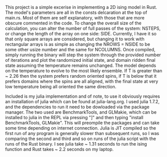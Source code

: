 This project is a simple excerise in implementing a 2D ising model in Rust. The model's parameters are all in the consts delcaration at the top of main.rs. Most of them are self explanatory, with those that are more obscure commented in the code. To change the overall size of the calculation, you can alter the number of full passes of the system: NSTEPS, or change the length of the array on one side: SIDE. Currently, I have it so that only square arrays are considered, but changing it to work with rectangular arrays is as simple as changing the NROWS = NSIDE to be some other usize number and the same for NCOLUMNS. Once compiled, simply running the binary will step the system through the provided number of iterations and plot the randomized initial state, and domain ridden final state assuming the temperature remains unchanged. The model depends on the temperature to evolve to the most likely ensemble. If T is greater than ~ 2.26 then the system prefers random oriented spins, if T is below that it prefers domains where the spins are all aligned, with the final state at very low temperature being all oriented the same direction.

Included is my julia implementation and of note, to use it obviously requires an installation of julia which can be found at julia-lang.org. I used julia 1.7.2, and the dependencies to run it need to be dowloaded via the package manager. The two used are BenchmarkTools, and GLMakie, which can be installed to julia in the REPL via pressing "]" and then typing "install BenchmarkTools, GLMakie". This will preompile the packages and can take some time depending on internet connection. Julia is JIT compiled so the first run of any program is generally slower than subsequent runs, so I was comparing the second and third and so on runs of the julia script with the runs of the Rust binary. I see julia take ~ 1.31 seconds to run the ising function and Rust takes ~ 2.2 seconds on my laptop. 